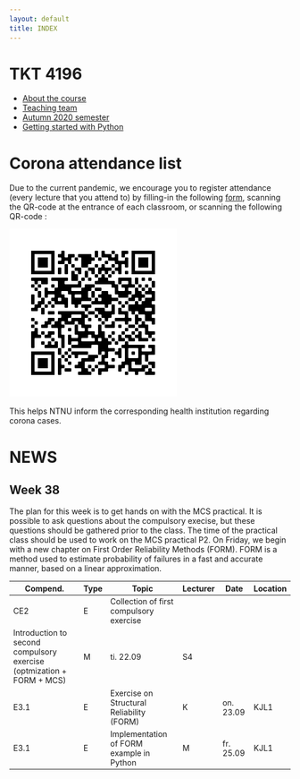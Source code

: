```yaml
---
layout: default
title: INDEX
---
```


# TKT 4196

- [About the course](about)
- [Teaching team](team)
- [Autumn 2020 semester](fall2020)
- [Getting started with Python](py_guide)


# Corona attendance list
Due to the current pandemic, we encourage you to register attendance (every lecture that you attend to) by filling-in the following [form](https://forms.gle/Pn1Ar67fCja78CsP9), scanning the QR-code at the entrance of each classroom, or scanning the following QR-code :

![alt text](https://github.com/Jorgemendozaesp/TKT4196-CourseMaterial/blob/master/QR%20Code%20-%20Corona%20form.png?raw=true)

This helps NTNU inform the corresponding health institution regarding corona cases. 

# NEWS
## Week 38

The plan for this week is to get hands on with the MCS practical. It is possible to ask questions about the compulsory execise, but these questions should be gathered prior to the class. The time of the practical class should be used to work on the MCS practical P2. On Friday, we begin with a new chapter on First Order Reliability Methods (FORM). FORM is a method used to estimate probability of failures in a fast and accurate manner, based on a linear approximation.

| Compend. | Type |     Topic                                                 |	Lecturer |	Date       | Location |
|----------|------|-----------------------------------------------------------|----------|-------------|----------|
| CE2      | E    |	Collection of first compulsory exercise
Introduction to second compulsory exercise (optmization + FORM + MCS)         |	  M 	   | ti. 22.09	 |  S4      |
| E3.1     | E	  | Exercise on Structural Reliability (FORM)                 |   K	     | on. 23.09   |	KJL1    |
| E3.1     | E	  | Implementation of FORM example in Python                  |   M      | fr. 25.09	 |  KJL1    |
